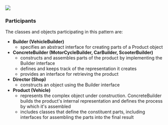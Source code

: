 <img src="https://www.dofactory.com/images/diagrams/net/builder.gif">





### Participants

The classes and objects participating in this pattern are:             

- **Builder (VehicleBuilder)**
  - specifies an abstract interface for creating parts of a Product object
- **ConcreteBuilder (MotorCycleBuilder, CarBuilder, ScooterBuilder)**
  - constructs and assembles parts of the product by implementing the Builder interface
  - defines and keeps track of the representation it creates
  - provides an interface for retrieving the product
- **Director (Shop)**
  - constructs an object using the Builder interface
- **Product (Vehicle)**
  - represents the complex object under construction. ConcreteBuilder builds the product's internal representation and defines the process by which it's assembled
  - includes classes that define the constituent parts, including interfaces for assembling the parts into the final result



